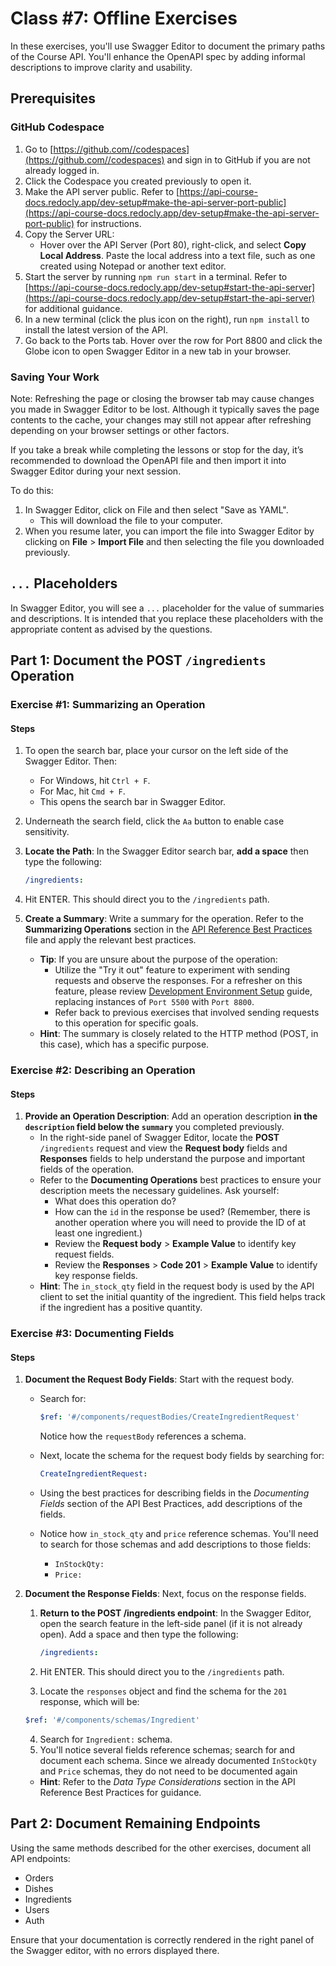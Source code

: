 # Class #7: Offline Exercises

In these exercises, you'll use Swagger Editor to document the primary paths of the Course API. You'll enhance the OpenAPI spec by adding informal descriptions to improve clarity and usability.

## Prerequisites

### GitHub Codespace

1. Go to [https://github.com//codespaces](https://github.com//codespaces) and sign in to GitHub if you are not already logged in.
2. Click the Codespace you created previously to open it.
3. Make the API server public. Refer to [https://api-course-docs.redocly.app/dev-setup#make-the-api-server-port-public](https://api-course-docs.redocly.app/dev-setup#make-the-api-server-port-public) for instructions.
4. Copy the Server URL:
   - Hover over the API Server (Port 80), right-click, and select **Copy Local Address**. Paste the local address into a text file, such as one created using Notepad or another text editor.
5. Start the server by running `npm run start` in a terminal. Refer to [https://api-course-docs.redocly.app/dev-setup#start-the-api-server](https://api-course-docs.redocly.app/dev-setup#start-the-api-server) for additional guidance.
6. In a new terminal (click the plus icon on the right), run `npm install` to install the latest version of the API.
7. Go back to the Ports tab. Hover over the row for Port 8800 and click the Globe icon to open Swagger Editor in a new tab in your browser.

### Saving Your Work

Note: Refreshing the page or closing the browser tab may cause changes you made in Swagger Editor to be lost. Although it typically saves the page contents to the cache, your changes may still not appear after refreshing depending on your browser settings or other factors.

If you take a break while completing the lessons or stop for the day, it’s recommended to download the OpenAPI file and then import it into Swagger Editor during your next session.

To do this:

1. In Swagger Editor, click on File and then select "Save as YAML".
   - This will download the file to your computer.
2. When you resume later, you can import the file into Swagger Editor by clicking on **File** > **Import File** and then selecting the file you downloaded previously.

## `...` Placeholders

In Swagger Editor, you will see a `...` placeholder for the value of summaries and descriptions. It is intended that you replace these placeholders with the appropriate content as advised by the questions.

## Part 1: Document the POST `/ingredients` Operation

### Exercise #1: Summarizing an Operation

#### Steps

1. To open the search bar, place your cursor on the left side of the Swagger Editor. Then:
   - For Windows, hit `Ctrl + F`.
   - For Mac, hit `Cmd + F`.
   - This opens the search bar in Swagger Editor.
2. Underneath the search field, click the `Aa` button to enable case sensitivity.
3. **Locate the Path**: In the Swagger Editor search bar, **add a space** then type the following:

   ```yaml
   /ingredients:
   ```

4. Hit ENTER. This should direct you to the `/ingredients` path.
5. **Create a Summary**: Write a summary for the operation. Refer to the **Summarizing Operations** section in the [API Reference Best Practices](https://api-course-docs.redocly.app/references/api-reference-bps) file and apply the relevant best practices.
   - **Tip**: If you are unsure about the purpose of the operation:
     - Utilize the "Try it out" feature to experiment with sending requests and observe the responses. For a refresher on this feature, please review [Development Environment Setup](https://api-course-docs.redocly.app/dev-setup#test-swagger-ui-interactivity) guide, replacing instances of `Port 5500` with `Port 8800`.
     - Refer back to previous exercises that involved sending requests to this operation for specific goals.
   - **Hint**: The summary is closely related to the HTTP method (POST, in this case), which has a specific purpose.

### Exercise #2: Describing an Operation

#### Steps

1. **Provide an Operation Description**: Add an operation description **in the `description` field below the `summary`** you completed previously.
   - In the right-side panel of Swagger Editor, locate the **POST** `/ingredients` request and view the **Request body** fields and **Responses** fields to help understand the purpose and important fields of the operation.
   - Refer to the **Documenting Operations** best practices to ensure your description meets the necessary guidelines. Ask yourself:
     - What does this operation do?
     - How can the `id` in the response be used? (Remember, there is another operation where you will need to provide the ID of at least one ingredient.)
     - Review the **Request body** > **Example Value** to identify key request fields.
     - Review the **Responses** > **Code 201** > **Example Value** to identify key response fields.
   - **Hint**: The `in_stock_qty` field in the request body is used by the API client to set the initial quantity of the ingredient. This field helps track if the ingredient has a positive quantity.

### Exercise #3: Documenting Fields

#### Steps

1. **Document the Request Body Fields**: Start with the request body.

   - Search for:

     ```yaml
     $ref: '#/components/requestBodies/CreateIngredientRequest'
     ```

     Notice how the `requestBody` references a schema.

   - Next, locate the schema for the request body fields by searching for:

     ```yaml
     CreateIngredientRequest:
     ```

   - Using the best practices for describing fields in the _Documenting Fields_ section of the API Best Practices, add descriptions of the fields.
   - Notice how `in_stock_qty` and `price` reference schemas. You'll need to search for those schemas and add descriptions to those fields:
     - `InStockQty:`
     - `Price:`

2. **Document the Response Fields**: Next, focus on the response fields.

   1. **Return to the POST /ingredients endpoint**: In the Swagger Editor, open the search feature in the left-side panel (if it is not already open). Add a space and then type the following:

      ```yaml
      /ingredients:
      ```

   2. Hit ENTER. This should direct you to the `/ingredients` path.

   3. Locate the `responses` object and find the schema for the `201` response, which will be:

   ```yaml
   $ref: '#/components/schemas/Ingredient'
   ```

   4. Search for `Ingredient:` schema.
   5. You'll notice several fields reference schemas; search for and document each schema. Since we already documented `InStockQty` and `Price` schemas, they do not need to be documented again

   - **Hint**: Refer to the _Data Type Considerations_ section in the API Reference Best Practices for guidance.

## Part 2: Document Remaining Endpoints

Using the same methods described for the other exercises, document all API endpoints:

- Orders
- Dishes
- Ingredients
- Users
- Auth

Ensure that your documentation is correctly rendered in the right panel of the Swagger editor, with no errors displayed there.
